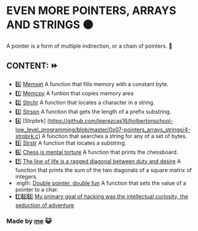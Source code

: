 # EVEN MORE POINTERS, ARRAYS AND STRINGS :black_circle:
A pointer is a form of multiple indirection, or a chain of pointers. :small_blue_diamond:
## CONTENT: :fast_forward:
- :zero: [Memset](https://github.com/lperezcas16/holbertonschool-low_level_programming/blob/master/0x07-pointers_arrays_strings/0-memset.c) A function that fills memory with a constant byte. 
- :one: [Memcpy](https://github.com/lperezcas16/holbertonschool-low_level_programming/blob/master/0x07-pointers_arrays_strings/1-memcpy.c) A funtion that copies memory area
- :two: [Strchr](https://github.com/lperezcas16/holbertonschool-low_level_programming/blob/master/0x07-pointers_arrays_strings/2-strchr.c) A function that locates a character in a string.
- :three: [Strspn](https://github.com/lperezcas16/holbertonschool-low_level_programming/blob/master/0x07-pointers_arrays_strings/3-strspn.c) A function that gets the length of a prefix substring.
- :four: [Strpbrk] (https://github.com/lperezcas16/holbertonschool-low_level_programming/blob/master/0x07-pointers_arrays_strings/4-strpbrk.c) A function that searches a string for any of a set of bytes. 
- :five: [Strstr](https://github.com/lperezcas16/holbertonschool-low_level_programming/blob/master/0x07-pointers_arrays_strings/5-strstr.c) A function that locates a substring.
- :six: [Chess is mental torture](https://github.com/lperezcas16/holbertonschool-low_level_programming/blob/master/0x07-pointers_arrays_strings/7-print_chessboard.c) A function that prints the chessboard.
- :seven: [The line of life is a ragged diagonal between duty and desire](https://github.com/lperezcas16/holbertonschool-low_level_programming/blob/master/0x07-pointers_arrays_strings/8-print_diagsums.c) A function that prints the sum of the two diagonals of a square matrix of integers.
- :eigth: [Double pointer, double fun](https://github.com/lperezcas16/holbertonschool-low_level_programming/blob/master/0x07-pointers_arrays_strings/9-set_string.c) A function that sets the value of a pointer to a char.
- :one::zero::zero: [My primary goal of hacking was the intellectual curiosity, the seduction of adventure]()

### Made by [me](https://github.com/lperezcas16?tab=overview&from=2020-05-01&to=2020-05-31) :smiley_cat:

